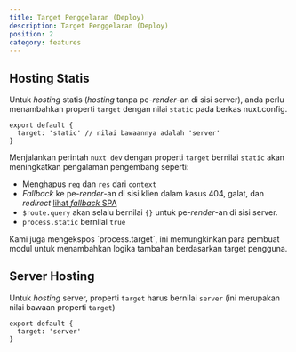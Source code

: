 ```yaml
---
title: Target Penggelaran (Deploy)
description: Target Penggelaran (Deploy)
position: 2
category: features
---
```


## Hosting Statis

Untuk _hosting_ statis (_hosting_ tanpa pe-_render_-an di sisi server), anda perlu menambahkan properti `target` dengan nilai `static` pada berkas nuxt.config.

```js{}[nuxt.config.js]
export default {
  target: 'static' // nilai bawaannya adalah 'server'
}
```

Menjalankan perintah `nuxt dev` dengan properti `target` bernilai `static` akan meningkatkan pengalaman pengembang seperti:

- Menghapus `req` dan `res` dari `context`
- _Fallback_ ke pe-_render_-an di sisi klien dalam kasus 404, galat, dan _redirect_ [lihat _fallback_ SPA](./guides/concepts/static-site-generation#spa-fallback)
- `$route.query` akan selalu bernilai `{}` untuk pe-_render_-an di sisi server.
- `process.static` bernilai `true`

<base-alert type="info">
Kami juga mengekspos `process.target`, ini memungkinkan para pembuat modul untuk menambahkan logika tambahan berdasarkan target pengguna.
</base-alert>

## Server Hosting

Untuk _hosting_ server, properti `target` harus bernilai `server` (ini merupakan nilai bawaan properti `target`)

```js{}[nuxt.config.js]
export default {
  target: 'server'
}
```
